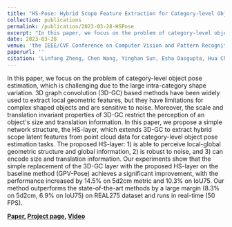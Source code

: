```yaml
---
title: "HS-Pose: Hybrid Scope Feature Extraction for Category-level Object Pose Estimation"
collection: publications
permalink: /publication/2023-03-28-HSPose
excerpt: "In this paper, we focus on the problem of category-level object pose estimation, which is challenging due to the large intra-category shape variation. 3D graph convolution (3D-GC) based methods have been widely used to extract local geometric features, but they have limitations for complex shaped objects and are sensitive to noise. Moreover, the scale and translation invariant properties of 3D-GC restrict the perception of an object's size and translation information. In this paper, we propose a simple network structure, the HS-layer, which extends 3D-GC to extract hybrid scope latent features from point cloud data for category-level object pose estimation tasks. [Project page](https://lynne-zheng-linfang.github.io/hspose.github.io/)"
date: 2023-03-28
venue: 'the IEEE/CVF Conference on Computer Vision and Pattern Recognition (CVPR)'
paperurl: ''
citation: 'Linfang Zheng, Chen Wang, Yinghan Sun, Esha Dasgupta, Hua Chen, Aleš Leonardis, Wei Zhang, Hyung Jin Chang; Proceedings of the IEEE/CVF Conference on Computer Vision and Pattern Recognition (CVPR), 2023, pp. 17163-17173'
---
```


In this paper, we focus on the problem of category-level object pose estimation, which is challenging due to the large intra-category shape variation. 3D graph convolution (3D-GC) based methods have been widely used to extract local geometric features, but they have limitations for complex shaped objects and are sensitive to noise. Moreover, the scale and translation invariant properties of 3D-GC restrict the perception of an object's size and translation information. In this paper, we propose a simple network structure, the HS-layer, which extends 3D-GC to extract hybrid scope latent features from point cloud data for category-level object pose estimation tasks. The proposed HS-layer: 1) is able to perceive local-global geometric structure and global information, 2) is robust to noise, and 3) can encode size and translation information. Our experiments show that the simple replacement of the 3D-GC layer with the proposed HS-layer on the baseline method (GPV-Pose) achieves a significant improvement, with the performance increased by 14.5% on 5d2cm metric and 10.3% on IoU75. Our method outperforms the state-of-the-art methods by a large margin (8.3% on 5d2cm, 6.9% on IoU75) on REAL275 dataset and runs in real-time (50 FPS).

**[Paper](https://lynne-zheng-linfang.github.io/files/HS-Pose.pdf), [Project page](https://lynne-zheng-linfang.github.io/hspose.github.io/), [Video](https://www.youtube.com/watch?v=ctCuALHDk0Y&t=3s)**
